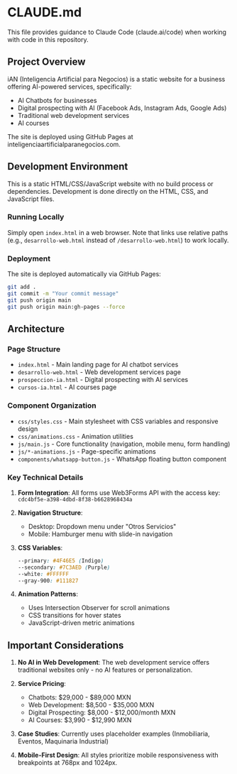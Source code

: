 # CLAUDE.md

This file provides guidance to Claude Code (claude.ai/code) when working with code in this repository.

## Project Overview

iAN (Inteligencia Artificial para Negocios) is a static website for a business offering AI-powered services, specifically:
- AI Chatbots for businesses
- Digital prospecting with AI (Facebook Ads, Instagram Ads, Google Ads)
- Traditional web development services
- AI courses

The site is deployed using GitHub Pages at inteligenciaartificialparanegocios.com.

## Development Environment

This is a static HTML/CSS/JavaScript website with no build process or dependencies. Development is done directly on the HTML, CSS, and JavaScript files.

### Running Locally
Simply open `index.html` in a web browser. Note that links use relative paths (e.g., `desarrollo-web.html` instead of `/desarrollo-web.html`) to work locally.

### Deployment
The site is deployed automatically via GitHub Pages:
```bash
git add .
git commit -m "Your commit message"
git push origin main
git push origin main:gh-pages --force
```

## Architecture

### Page Structure
- `index.html` - Main landing page for AI chatbot services
- `desarrollo-web.html` - Web development services page
- `prospeccion-ia.html` - Digital prospecting with AI services
- `cursos-ia.html` - AI courses page

### Component Organization
- `css/styles.css` - Main stylesheet with CSS variables and responsive design
- `css/animations.css` - Animation utilities
- `js/main.js` - Core functionality (navigation, mobile menu, form handling)
- `js/*-animations.js` - Page-specific animations
- `components/whatsapp-button.js` - WhatsApp floating button component

### Key Technical Details

1. **Form Integration**: All forms use Web3Forms API with the access key: `cdc4bf5e-a398-4dbd-8f38-b6628968434a`

2. **Navigation Structure**: 
   - Desktop: Dropdown menu under "Otros Servicios"
   - Mobile: Hamburger menu with slide-in navigation

3. **CSS Variables**:
   ```css
   --primary: #4F46E5 (Indigo)
   --secondary: #7C3AED (Purple)
   --white: #FFFFFF
   --gray-900: #111827
   ```

4. **Animation Patterns**: 
   - Uses Intersection Observer for scroll animations
   - CSS transitions for hover states
   - JavaScript-driven metric animations

## Important Considerations

1. **No AI in Web Development**: The web development service offers traditional websites only - no AI features or personalization.

2. **Service Pricing**:
   - Chatbots: $29,000 - $89,000 MXN
   - Web Development: $8,500 - $35,000 MXN
   - Digital Prospecting: $8,000 - $12,000/month MXN
   - AI Courses: $3,990 - $12,990 MXN

3. **Case Studies**: Currently uses placeholder examples (Inmobiliaria, Eventos, Maquinaria Industrial)

4. **Mobile-First Design**: All styles prioritize mobile responsiveness with breakpoints at 768px and 1024px.